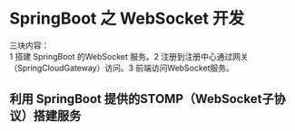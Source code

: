 # SpringBoot 之 WebSocket 开发

三块内容：  
1 搭建 SpringBoot 的WebSocket 服务。2 注册到注册中心通过网关（SpringCloudGateway）访问。3 前端访问WebSocket服务。

## 利用 SpringBoot 提供的STOMP（WebSocket子协议）搭建服务

